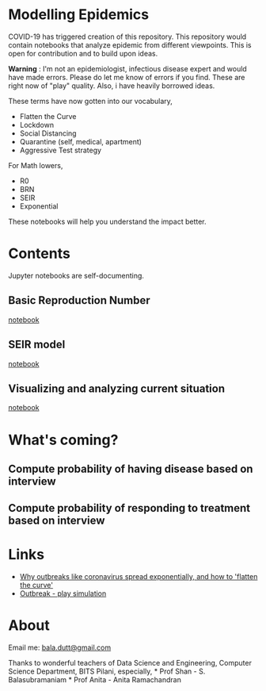 # Modelling Epidemics

COVID-19 has triggered creation of this repository. This repository would contain notebooks that analyze epidemic from different viewpoints. This is open for contribution and to build upon ideas.

**Warning** : I'm not an epidemiologist, infectious disease expert and would have made errors. Please do let me know of errors if you find. These are right now of "play" quality. Also, i have heavily borrowed ideas.

These terms have now gotten into our vocabulary,
* Flatten the Curve
* Lockdown
* Social Distancing
* Quarantine (self, medical, apartment)
* Aggressive Test strategy

For Math lowers,
* R0
* BRN
* SEIR
* Exponential

These notebooks will help you understand the impact better.

# Contents

Jupyter notebooks are self-documenting.

## Basic Reproduction Number

[notebook](Basic-Reproduction-Number.ipynb)

## SEIR model

[notebook](SEIR-with-Social-Distancing.ipynb)

## Visualizing and analyzing current situation

[notebook](Visualize-Analyze-Current-State.ipynb)

# What's coming?

## Compute probability of having disease based on interview

## Compute probability of responding to treatment based on interview

# Links

* [Why outbreaks like coronavirus spread exponentially, and how to 'flatten the curve'](https://www.washingtonpost.com/graphics/2020/world/corona-simulator/)
* [Outbreak - play simulation](https://www.meltingasphalt.com/interactive/outbreak/)
 
# About

Email me: bala.dutt@gmail.com

Thanks to wonderful teachers of Data Science and Engineering, Computer Science Department, BITS Pilani, especially,
    * Prof Shan - S. Balasubramaniam
    * Prof Anita - Anita Ramachandran
